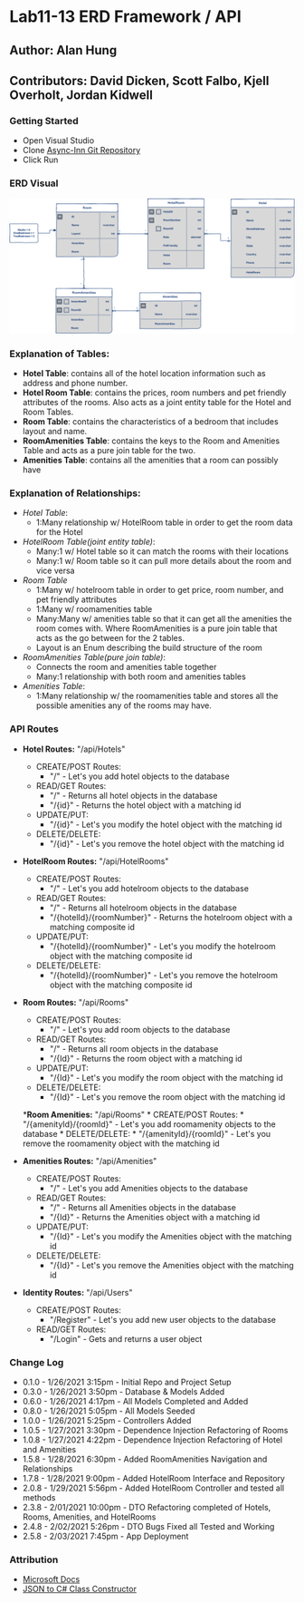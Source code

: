 # Lab11-13 ERD Framework / API

## Author: Alan Hung
## Contributors: David Dicken, Scott Falbo, Kjell Overholt, Jordan Kidwell

### Getting Started
* Open Visual Studio
* Clone [Async-Inn Git Repository](https://github.com/AlanYHung/Async-Inn)
* Click Run

### ERD Visual
![](./Asyn-Inn/Asyn-Inn/assets/AsyncInnERD.png)

### Explanation of Tables:
- **Hotel Table**: contains all of the hotel location information such as address and phone number.
- **Hotel Room Table**: contains the prices, room numbers and pet friendly attributes of the rooms.  Also acts as a joint entity table for the Hotel and Room Tables.
- **Room Table**: contains the characteristics of a bedroom that includes layout and name.
- **RoomAmenities Table**: contains the keys to the Room and Amenities Table and acts as a pure join table for the two.
- **Amenities Table**: contains all the amenities that a room can possibly have

### Explanation of Relationships:
-  *Hotel Table*:
   - 1:Many relationship w/ HotelRoom table in order to get the room data for the Hotel
- *HotelRoom Table(joint entity table)*:
  - Many:1 w/ Hotel table so it can match the rooms with their locations
  - Many:1 w/ Room table so it can pull more details about the room and vice versa
- *Room Table* 
  - 1:Many w/ hotelroom table in order to get price, room number, and pet friendly attributes
  - 1:Many w/ roomamenities table
  - Many:Many w/ amenities table so that it can get all the amenities the room comes with.  Where RoomAmenities is a pure join table that acts as the go between for the 2 tables.
  - Layout is an Enum describing the build structure of the room
- *RoomAmenities Table(pure join table)*:
  - Connects the room and amenities table together
  - Many:1 relationship with both room and amenities tables
- *Amenities Table*:
  - 1:Many relationship w/ the roomamenities table and stores all the possible amenities any of the rooms may have.

### API Routes
* __Hotel Routes:__ "/api/Hotels"
	* CREATE/POST Routes:
		* "/" - Let's you add hotel objects to the database
	* READ/GET Routes:
		* "/" - Returns all hotel objects in the database
		* "/{id}" - Returns the hotel object with a matching id
	* UPDATE/PUT:
		* "/{id}" - Let's you modify the hotel object with the matching id
	* DELETE/DELETE:
		* "/{id}" - Let's you remove the hotel object with the matching id

* __HotelRoom Routes:__ "/api/HotelRooms"
	* CREATE/POST Routes:
		* "/" - Let's you add hotelroom objects to the database
	* READ/GET Routes:
		* "/" - Returns all hotelroom objects in the database
		* "/{hotelId}/{roomNumber}" - Returns the hotelroom object with a matching composite id
	* UPDATE/PUT:
		* "/{hotelId}/{roomNumber}" - Let's you modify the hotelroom object with the matching composite id
	* DELETE/DELETE:
		* "/{hotelId}/{roomNumber}" - Let's you remove the hotelroom object with the matching composite id

* __Room Routes:__ "/api/Rooms"
	* CREATE/POST Routes:
		* "/" - Let's you add room objects to the database
	* READ/GET Routes:
		* "/" - Returns all room objects in the database
		* "/{Id}" - Returns the room object with a matching id
	* UPDATE/PUT:
		* "/{Id}" - Let's you modify the room object with the matching id
	* DELETE/DELETE:
		* "/{Id}" - Let's you remove the room object with the matching id

	*__Room Amenities:__ "/api/Rooms"
		* CREATE/POST Routes:
			* "/{amenityId}/{roomId}" - Let's you add roomamenity objects to the database
		* DELETE/DELETE:
			* "/{amenityId}/{roomId}" - Let's you remove the roomamenity object with the matching id


* __Amenities Routes:__ "/api/Amenities"
	* CREATE/POST Routes:
		* "/" - Let's you add Amenities objects to the database
	* READ/GET Routes:
		* "/" - Returns all Amenities objects in the database
		* "/{Id}" - Returns the Amenities object with a matching id
	* UPDATE/PUT:
		* "/{Id}" - Let's you modify the Amenities object with the matching id
	* DELETE/DELETE:
		* "/{Id}" - Let's you remove the Amenities object with the matching id

* __Identity Routes:__ "/api/Users"
	* CREATE/POST Routes:
		* "/Register" - Let's you add new user objects to the database
	* READ/GET Routes:
		* "/Login" - Gets and returns a user object

### Change Log
* 0.1.0 - 1/26/2021 3:15pm - Initial Repo and Project Setup
* 0.3.0 - 1/26/2021 3:50pm - Database & Models Added
* 0.6.0 - 1/26/2021 4:17pm - All Models Completed and Added
* 0.8.0 - 1/26/2021 5:05pm - All Models Seeded
* 1.0.0 - 1/26/2021 5:25pm - Controllers Added
* 1.0.5 - 1/27/2021 3:30pm - Dependence Injection Refactoring of Rooms
* 1.0.8 - 1/27/2021 4:22pm - Dependence Injection Refactoring of Hotel and Amenities
* 1.5.8 - 1/28/2021 6:30pm - Added RoomAmenities Navigation and Relationships
* 1.7.8 - 1/28/2021 9:00pm - Added HotelRoom Interface and Repository
* 2.0.8 - 1/29/2021 5:56pm - Added HotelRoom Controller and tested all methods
* 2.3.8 - 2/01/2021 10:00pm - DTO Refactoring completed of Hotels, Rooms, Amenities, and HotelRooms
* 2.4.8 - 2/02/2021 5:26pm - DTO Bugs Fixed all Tested and Working
* 2.5.8 - 2/03/2021 7:45pm - App Deployment

### Attribution
* [Microsoft Docs](https://docs.microsoft.com/en-us/dotnet/csharp/language-reference/)
* [JSON to C# Class Constructor](https://json2csharp.com/)
